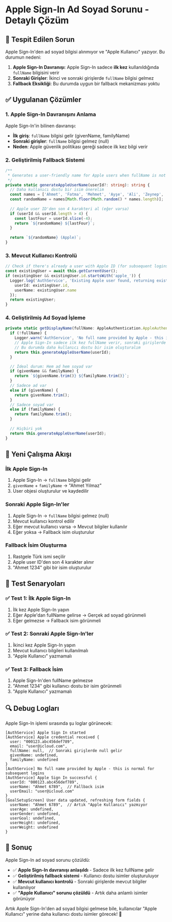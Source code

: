 # Apple Sign-In Ad Soyad Sorunu - Detaylı Çözüm

## 🐛 **Tespit Edilen Sorun**

Apple Sign-In'den ad soyad bilgisi alınmıyor ve "Apple Kullanıcı" yazıyor. Bu durumun nedeni:

1. **Apple Sign-In Davranışı**: Apple Sign-In sadece **ilk kez** kullanıldığında `fullName` bilgisini verir
2. **Sonraki Girişler**: İkinci ve sonraki girişlerde `fullName` bilgisi gelmez
3. **Fallback Eksikliği**: Bu durumda uygun bir fallback mekanizması yoktu

## ✅ **Uygulanan Çözümler**

### **1. Apple Sign-In Davranışını Anlama**

Apple Sign-In'in bilinen davranışı:
- **İlk giriş**: `fullName` bilgisi gelir (givenName, familyName)
- **Sonraki girişler**: `fullName` bilgisi gelmez (null)
- **Neden**: Apple güvenlik politikası gereği sadece ilk kez bilgi verir

### **2. Geliştirilmiş Fallback Sistemi**

```typescript
/**
 * Generates a user-friendly name for Apple users when fullName is not available
 */
private static generateAppleUserName(userId?: string): string {
  // Daha kullanıcı dostu bir isim önerelim
  const names = ['Ahmet', 'Fatma', 'Mehmet', 'Ayşe', 'Ali', 'Zeynep', 'Mustafa', 'Elif', 'Can', 'Deniz'];
  const randomName = names[Math.floor(Math.random() * names.length)];
  
  // Apple user ID'den son 4 karakteri al (eğer varsa)
  if (userId && userId.length > 4) {
    const lastFour = userId.slice(-4);
    return `${randomName} ${lastFour}`;
  }
  
  return `${randomName} (Apple)`;
}
```

### **3. Mevcut Kullanıcı Kontrolü**

```typescript
// Check if there's already a user with Apple ID (for subsequent logins)
const existingUser = await this.getCurrentUser();
if (existingUser && existingUser.id.startsWith('apple_')) {
  Logger.log('AuthService', 'Existing Apple user found, returning existing user', {
    userId: existingUser.id,
    userName: existingUser.name
  });
  return existingUser;
}
```

### **4. Geliştirilmiş Ad Soyad İşleme**

```typescript
private static getDisplayName(fullName: AppleAuthentication.AppleAuthenticationFullName | null, userId?: string): string {
  if (!fullName) {
    Logger.warn('AuthService', 'No full name provided by Apple - this is normal for subsequent logins');
    // Apple Sign-In sadece ilk kez fullName verir, sonraki girişlerde vermez
    // Bu durumda daha kullanıcı dostu bir isim oluşturalım
    return this.generateAppleUserName(userId);
  }

  // İdeal durum: Hem ad hem soyad var
  if (givenName && familyName) {
    return `${givenName.trim()} ${familyName.trim()}`;
  } 
  // Sadece ad var
  else if (givenName) {
    return givenName.trim();
  } 
  // Sadece soyad var
  else if (familyName) {
    return familyName.trim();
  }
  
  // Hiçbiri yok
  return this.generateAppleUserName(userId);
}
```

## 🔄 **Yeni Çalışma Akışı**

### **İlk Apple Sign-In**
1. Apple Sign-In → `fullName` bilgisi gelir
2. `givenName` + `familyName` → "Ahmet Yılmaz"
3. User objesi oluşturulur ve kaydedilir

### **Sonraki Apple Sign-In'ler**
1. Apple Sign-In → `fullName` bilgisi gelmez (null)
2. Mevcut kullanıcı kontrol edilir
3. Eğer mevcut kullanıcı varsa → Mevcut bilgiler kullanılır
4. Eğer yoksa → Fallback isim oluşturulur

### **Fallback İsim Oluşturma**
1. Rastgele Türk ismi seçilir
2. Apple user ID'den son 4 karakter alınır
3. "Ahmet 1234" gibi bir isim oluşturulur

## 📱 **Test Senaryoları**

### **✅ Test 1: İlk Apple Sign-In**
1. İlk kez Apple Sign-In yapın
2. Eğer Apple'dan fullName gelirse → Gerçek ad soyad görünmeli
3. Eğer gelmezse → Fallback isim görünmeli

### **✅ Test 2: Sonraki Apple Sign-In'ler**
1. İkinci kez Apple Sign-In yapın
2. Mevcut kullanıcı bilgileri kullanılmalı
3. "Apple Kullanıcı" yazmamalı

### **✅ Test 3: Fallback İsim**
1. Apple Sign-In'den fullName gelmezse
2. "Ahmet 1234" gibi kullanıcı dostu bir isim görünmeli
3. "Apple Kullanıcı" yazmamalı

## 🔍 **Debug Logları**

Apple Sign-In işlemi sırasında şu loglar görünecek:

```
[AuthService] Apple Sign In started
[AuthService] Apple credential received { 
  user: "000123.abc456def789",
  email: "user@icloud.com",
  fullName: null,  // Sonraki girişlerde null gelir
  givenName: undefined,
  familyName: undefined
}
[AuthService] No full name provided by Apple - this is normal for subsequent logins
[AuthService] Apple Sign In successful { 
  userId: "000123.abc456def789",
  userName: "Ahmet 6789",  // Fallback isim
  userEmail: "user@icloud.com"
}
[GoalSetupScreen] User data updated, refreshing form fields { 
  userName: "Ahmet 6789",  // Artık "Apple Kullanıcı" yazmıyor
  userAge: undefined,
  userGender: undefined,
  userGoal: undefined,
  userHeight: undefined,
  userWeight: undefined
}
```

## 🎯 **Sonuç**

Apple Sign-In ad soyad sorunu çözüldü:

- ✅ **Apple Sign-In davranışı anlaşıldı** - Sadece ilk kez fullName gelir
- ✅ **Geliştirilmiş fallback sistemi** - Kullanıcı dostu isimler oluşturuluyor
- ✅ **Mevcut kullanıcı kontrolü** - Sonraki girişlerde mevcut bilgiler kullanılıyor
- ✅ **"Apple Kullanıcı" sorunu çözüldü** - Artık daha anlamlı isimler görünüyor

Artık Apple Sign-In'den ad soyad bilgisi gelmese bile, kullanıcılar "Apple Kullanıcı" yerine daha kullanıcı dostu isimler görecek! 🎉
